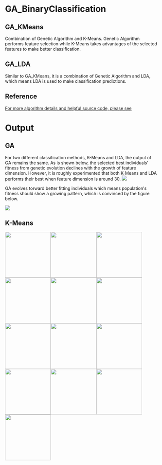# GA_BinaryClassification
## GA_KMeans
Combination of Genetic Algorithm and K-Means. Genetic Algorithm performs feature selection while K-Means takes advantages of the selected features to make better classification.
## GA_LDA
Similar to GA_KMeans, it is a combination of Genetic Algorithm and LDA, which means LDA is used to make classification predictions.
## Reference
[For more algorithm details and helpful source code, please see](https://blog.csdn.net/Mr_Lowbee/article/details/86566949)
# Output
## GA
For two different classification methods, K-Means and LDA, the output of GA remains the same.
As is shown below, the selected best individuals' fitness from genetic evolution declines with the growth of feature dimension. However, it is roughly experimented that both K-Means and LDA performs their best when feature dimension is around 30. 
![](https://github.com/ZorrowHu/GA_BinaryClassification/blob/master/photos/Dimension-Fitness.png)

GA evolves torward better fitting individuals which means population's fitness should show a growing pattern, which is convinced by the figure below.

![](https://github.com/ZorrowHu/GA_BinaryClassification/blob/master/photos/Iteration-Fitness.png)
## K-Means
<img src="https://github.com/ZorrowHu/GA_BinaryClassification/blob/master/photos/K-Means-1.png" height="150"/><img src="https://github.com/ZorrowHu/GA_BinaryClassification/blob/master/photos/K-Means-2.png" height="150"/><img src="https://github.com/ZorrowHu/GA_BinaryClassification/blob/master/photos/K-Means-3.png" height="150"/><img src="https://github.com/ZorrowHu/GA_BinaryClassification/blob/master/photos/K-Means-4.png" height="150"/><img src="https://github.com/ZorrowHu/GA_BinaryClassification/blob/master/photos/K-Means-5.png" height="150"/><img src="https://github.com/ZorrowHu/GA_BinaryClassification/blob/master/photos/K-Means-6.png" height="150"/><img src="https://github.com/ZorrowHu/GA_BinaryClassification/blob/master/photos/K-Means-7.png" height="150"/><img src="https://github.com/ZorrowHu/GA_BinaryClassification/blob/master/photos/K-Means-8.png" height="150"/><img src="https://github.com/ZorrowHu/GA_BinaryClassification/blob/master/photos/K-Means-9.png" height="150"/><img src="https://github.com/ZorrowHu/GA_BinaryClassification/blob/master/photos/K-Means-10.png" height="150"/><img src="https://github.com/ZorrowHu/GA_BinaryClassification/blob/master/photos/K-Means-11.png" height="150"/><img src="https://github.com/ZorrowHu/GA_BinaryClassification/blob/master/photos/K-Means-12.png" height="150"/><img src="https://github.com/ZorrowHu/GA_BinaryClassification/blob/master/photos/K-Means-13.png" height="150"/>
